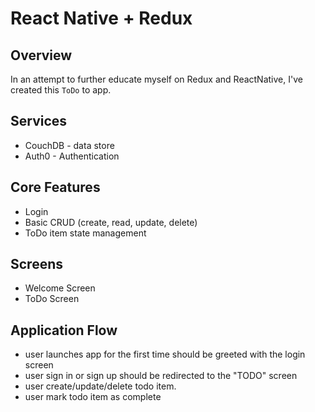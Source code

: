 # React Native + Redux

## Overview

In an attempt to further educate myself on Redux and ReactNative, I've created this `ToDo` to app.

## Services

- CouchDB - data store
- Auth0 - Authentication

## Core Features

- Login
- Basic CRUD (create, read, update, delete)
- ToDo item state management

## Screens

- Welcome Screen
- ToDo Screen

## Application Flow

- user launches app for the first time should be greeted with the login screen
- user sign in or sign up should be redirected to the "TODO" screen
- user create/update/delete todo item.
- user mark todo item as complete